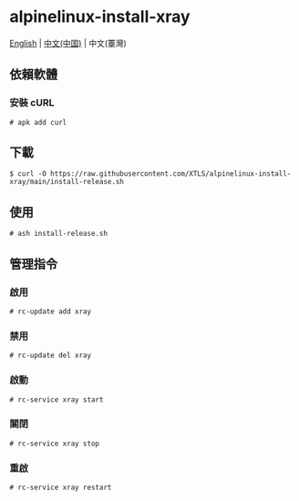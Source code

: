 # alpinelinux-install-xray

[English](README.md) | [中文(中国)](README_zh-cn.md) | 中文(薹灣)


## 依賴軟體

### 安裝 cURL

```
# apk add curl
```

## 下載

```
$ curl -O https://raw.githubusercontent.com/XTLS/alpinelinux-install-xray/main/install-release.sh
```

## 使用

```
# ash install-release.sh
```

## 管理指令

### 啟用

```
# rc-update add xray
```

### 禁用

```
# rc-update del xray
```

### 啟動

```
# rc-service xray start
```

### 關閉

```
# rc-service xray stop
```

### 重啟

```
# rc-service xray restart
```
